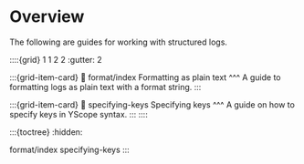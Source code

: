 # Overview

The following are guides for working with structured logs.

::::{grid} 1 1 2 2
:gutter: 2

:::{grid-item-card}
:link: format/index
Formatting as plain text
^^^
A guide to formatting logs as plain text with a format string.
:::

:::{grid-item-card}
:link: specifying-keys
Specifying keys
^^^
A guide on how to specify keys in YScope syntax.
:::
::::

:::{toctree}
:hidden:

format/index
specifying-keys
:::